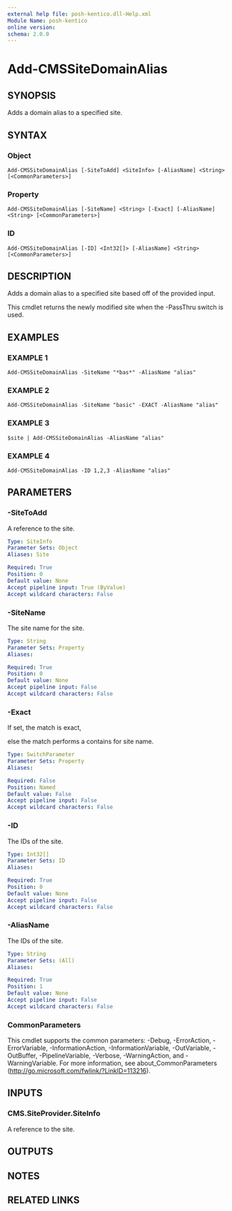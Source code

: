 ```yaml
---
external help file: posh-kentico.dll-Help.xml
Module Name: posh-kentico
online version:
schema: 2.0.0
---
```


# Add-CMSSiteDomainAlias

## SYNOPSIS
Adds a domain alias to a specified site.

## SYNTAX

### Object
```
Add-CMSSiteDomainAlias [-SiteToAdd] <SiteInfo> [-AliasName] <String> [<CommonParameters>]
```

### Property
```
Add-CMSSiteDomainAlias [-SiteName] <String> [-Exact] [-AliasName] <String> [<CommonParameters>]
```

### ID
```
Add-CMSSiteDomainAlias [-ID] <Int32[]> [-AliasName] <String> [<CommonParameters>]
```

## DESCRIPTION
Adds a domain alias to a specified site based off of the provided input.

This cmdlet returns the newly modified site when the -PassThru switch is used.

## EXAMPLES

### EXAMPLE 1
```
Add-CMSSiteDomainAlias -SiteName "*bas*" -AliasName "alias"
```

### EXAMPLE 2
```
Add-CMSSiteDomainAlias -SiteName "basic" -EXACT -AliasName "alias"
```

### EXAMPLE 3
```
$site | Add-CMSSiteDomainAlias -AliasName "alias"
```

### EXAMPLE 4
```
Add-CMSSiteDomainAlias -ID 1,2,3 -AliasName "alias"
```

## PARAMETERS

### -SiteToAdd
A reference to the site.

```yaml
Type: SiteInfo
Parameter Sets: Object
Aliases: Site

Required: True
Position: 0
Default value: None
Accept pipeline input: True (ByValue)
Accept wildcard characters: False
```

### -SiteName
The site name for the site.

```yaml
Type: String
Parameter Sets: Property
Aliases:

Required: True
Position: 0
Default value: None
Accept pipeline input: False
Accept wildcard characters: False
```

### -Exact
If set, the match is exact,

else the match performs a contains for site name.

```yaml
Type: SwitchParameter
Parameter Sets: Property
Aliases:

Required: False
Position: Named
Default value: False
Accept pipeline input: False
Accept wildcard characters: False
```

### -ID
The IDs of the site.

```yaml
Type: Int32[]
Parameter Sets: ID
Aliases:

Required: True
Position: 0
Default value: None
Accept pipeline input: False
Accept wildcard characters: False
```

### -AliasName
The IDs of the site.

```yaml
Type: String
Parameter Sets: (All)
Aliases:

Required: True
Position: 1
Default value: None
Accept pipeline input: False
Accept wildcard characters: False
```

### CommonParameters
This cmdlet supports the common parameters: -Debug, -ErrorAction, -ErrorVariable, -InformationAction, -InformationVariable, -OutVariable, -OutBuffer, -PipelineVariable, -Verbose, -WarningAction, and -WarningVariable.
For more information, see about_CommonParameters (http://go.microsoft.com/fwlink/?LinkID=113216).

## INPUTS

### CMS.SiteProvider.SiteInfo
A reference to the site.

## OUTPUTS

## NOTES

## RELATED LINKS

